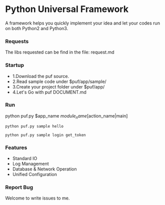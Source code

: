 # Python Universal Framework
A framework helps you quickly implement your idea and let your codes run on both Python2 and Python3. 

### Requests
The libs requested can be find in the file: request.md

### Startup
- 1.Download the puf source.
- 2.Read sample code under $puf/app/sample/
- 3.Create your project folder under $puf/app/
- 4.Let's Go with puf DOCUMENT.md

### Run
python puf.py $app_name $module_name [$action_name|main]
```
python puf.py sample hello

python puf.py sample login get_token

```
### Features

- Standard IO 
- Log Management
- Database & Network Operation
- Unified Configuration

### Report Bug
Welcome to write issues to me.